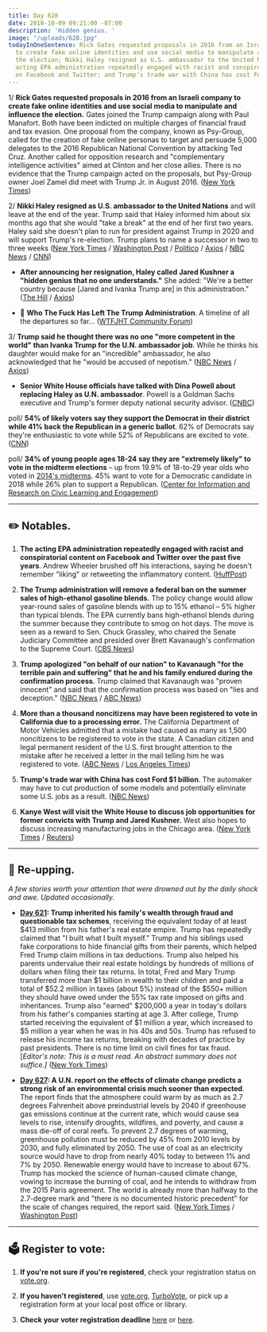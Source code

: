 ```yaml
---
title: Day 628
date: 2018-10-09 09:21:00 -07:00
description: 'Hidden genius. '
image: "/uploads/628.jpg"
todayInOneSentence: Rick Gates requested proposals in 2016 from an Israeli company
  to create fake online identities and use social media to manipulate and influence
  the election; Nikki Haley resigned as U.S. ambassador to the United Nations; The
  acting EPA administration repeatedly engaged with racist and conspiratorial content
  on Facebook and Twitter; and Trump's trade war with China has cost Ford $1 billion.
---
```


1/ **Rick Gates requested proposals in 2016 from an Israeli company to create fake online identities and use social media to manipulate and influence the election.** Gates joined the Trump campaign along with Paul Manafort. Both have been indicted on multiple charges of financial fraud and tax evasion. One proposal from the company, known as Psy-Group, called for the creation of fake online personas to target and persuade 5,000 delegates to the 2016 Republican National Convention by attacking Ted Cruz. Another called for opposition research and "complementary intelligence activities" aimed at Clinton and her close allies. There is no evidence that the Trump campaign acted on the proposals, but Psy-Group owner Joel Zamel did meet with Trump Jr. in August 2016. ([New York Times](https://www.nytimes.com/2018/10/08/us/politics/rick-gates-psy-group-trump.html))

2/ **Nikki Haley resigned as U.S. ambassador to the United Nations** and will leave at the end of the year. Trump said that Haley informed him about six months ago that she would "take a break" at the end of her first two years. Haley said she doesn't plan to run for president against Trump in 2020 and will support Trump's re-election. Trump plans to name a successor in two to three weeks ([New York Times](https://www.nytimes.com/2018/10/09/us/politics/nikki-haley-united-nations.html) / [Washington Post](https://www.washingtonpost.com/politics/trump-says-hell-make-an-announcement-about-nikki-haley-amid-reports-she-is-resigning-as-un-ambassador/2018/10/09/bfd62eee-cbcd-11e8-a360-85875bac0b1f_story.html) / [Politico](https://www.politico.com/story/2018/10/09/nikki-haley-resigns-884156) / [Axios](https://www.axios.com/donald-trump-nikki-haley-resignation-d25b64a9-264e-483a-a79b-ae8a48e367db.html) / [NBC News](https://www.nbcnews.com/politics/white-house/nikki-haley-resign-trump-s-ambassador-united-nations-n918076) / [CNN](https://www.cnn.com/2018/10/09/politics/nikki-haley-resignation/index.html))

* **After announcing her resignation, Haley called Jared Kushner a "hidden genius that no one understands."** She added: "We're a better country because \[Jared and Ivanka Trump are\] in this administration." ([The Hill](https://thehill.com/homenews/administration/410552-haley-calls-jared-kushner-trumps-hidden-genius) / [Axios](https://www.axios.com/nikki-haley-jared-kushner-hidden-genius-b778291c-4c6e-4779-a1fe-1af16678b5e6.html))

* 👋 **Who The Fuck Has Left The Trump Administration**. A timeline of all the departures so far… ([WTFJHT Community Forum](https://talk.whatthefuckjusthappenedtoday.com/t/who-the-fuck-has-left-the-trump-administration/908))

3/ **Trump said he thought there was no one "more competent in the world" than Ivanka Trump for the U.N. ambassador job**. While he thinks his daughter would make for an "incredible" ambassador, he also acknowledged that he "would be accused of nepotism." ([NBC News](https://www.nbcnews.com/politics/politics-news/trump-naming-daughter-succeed-haley-u-n-how-good-would-n918286) / [Axios](https://www.axios.com/trump-ivanka-incredible-successor-to-nikki-haley-49539bae-e7a3-42e2-a98c-21b939ee1ace.html))

* **Senior White House officials have talked with Dina Powell about replacing Haley as U.N. ambassador**. Powell is a Goldman Sachs executive and Trump's former deputy national security advisor. ([CNBC](https://www.cnbc.com/2018/10/09/white-house-talked-to-dina-powell-about-possibly-replacing-nikki-haley-at-un.html))

poll/ **54% of likely voters say they support the Democrat in their district while 41% back the Republican in a generic ballot**. 62% of Democrats say they're enthusiastic to vote while 52% of Republicans are excited to vote. ([CNN](https://www.cnn.com/2018/10/09/politics/cnn-poll-midterms/index.html))

poll/ **34% of young people ages 18-24 say they are "extremely likely" to vote in the midterm elections** – up from 19.9% of 18-to-29 year olds who voted in [2014's midterms](https://civicyouth.org/2014-youth-turnout-and-youth-registration-rates-lowest-ever-recorded-changes-essential-in-2016/). 45% want to vote for a Democratic candidate in 2018 while 26% plan to support a Republican. ([Center for Information and Research on Civic Learning and Engagement](https://now.tufts.edu/news-releases/exclusive-polling-young-voters-energized-midterms))

---

## ✏️ Notables.

1. **The acting EPA administration repeatedly engaged with racist and conspiratorial content on Facebook and Twitter over the past five years**. Andrew Wheeler brushed off his interactions, saying he doesn't remember "liking" or retweeting the inflammatory content. ([HuffPost](https://www.huffingtonpost.com/entry/epa-andrew-wheeler-social-media-conspiracy-theorists_us_5bbcee58e4b01470d055fe56))

2. **The Trump administration will remove a federal ban on the summer sales of high-ethanol gasoline blends.** The policy change would allow year-round sales of gasoline blends with up to 15% ethanol – 5% higher than typical blends. The EPA currently bans high-ethanol blends during the summer because they contribute to smog on hot days. The move is seen as a reward to Sen. Chuck Grassley, who chaired the Senate Judiciary Committee and presided over Brett Kavanaugh's confirmation to the Supreme Court. ([CBS News](https://www.cbsnews.com/news/trump-administration-plans-to-allow-sales-of-gas-with-higher-ethanol-blend/))

3. **Trump apologized "on behalf of our nation" to Kavanaugh "for the terrible pain and suffering" that he and his family endured during the confirmation process**. Trump claimed that Kavanaugh was "proven innocent" and said that the confirmation process was based on "lies and deception." ([NBC News](https://www.nbcnews.com/politics/white-house/trump-apologizes-behalf-nation-kavanaugh-says-he-was-proven-innocent-n917956) / [ABC News](https://abcnews.go.com/Politics/evil-people-blame-kavanaugh-controversy-president-trump/story?id=58364626))

4. **More than a thousand noncitizens may have been registered to vote in California due to a processing error.** The California Department of Motor Vehicles admitted that a mistake had caused as many as 1,500 noncitizens to be registered to vote in the state. A Canadian citizen and legal permanent resident of the U.S. first brought attention to the mistake after he received a letter in the mail telling him he was registered to vote. ([ABC News](https://abcnews.go.com/US/1500-noncitizens-registered-vote-california-dmv-error/story?id=58377069) / [Los Angeles Times](http://www.latimes.com/politics/la-pol-ca-dmv-more-voter-registration-errors-20181008-story.html))

5. **Trump's trade war with China has cost Ford $1 billion**. The automaker may have to cut production of some models and potentially eliminate some U.S. jobs as a result. ([NBC News](https://www.nbcnews.com/business/autos/trump-s-tariffs-have-already-cost-ford-1b-now-it-n917756))

6. **Kanye West will visit the White House to discuss job opportunities for former convicts with Trump and Jared Kushner.** West also hopes to discuss increasing manufacturing jobs in the Chicago area. ([New York Times](https://www.nytimes.com/2018/10/08/us/politics/trump-kanye-west-meeting.html) / [Reuters](https://www.reuters.com/article/us-usa-trump-kanye/kanye-heads-to-west-wing-lunch-with-trump-idUSKCN1MJ1IG))

---

## 📌 Re-upping.

*A few stories worth your attention that were drowned out by the daily shock and awe. Updated occasionally.*

* **[Day 621](https://whatthefuckjusthappenedtoday.com/2018/10/02/day-621/#1-trump-inherited-his-familys-wealth): Trump inherited his family's wealth through fraud and questionable tax schemes**, receiving the equivalent today of at least $413 million from his father's real estate empire. Trump has repeatedly claimed that "I built what I built myself." Trump and his siblings used fake corporations to hide financial gifts from their parents, which helped Fred Trump claim millions in tax deductions. Trump also helped his parents undervalue their real estate holdings by hundreds of millions of dollars when filing their tax returns. In total, Fred and Mary Trump transferred more than $1 billion in wealth to their children and paid a total of $52.2 million in taxes (about 5%) instead of the $550\+ million they should have owed under the 55% tax rate imposed on gifts and inheritances. Trump also "earned" $200,000 a year in today's dollars from his father's companies starting at age 3. After college, Trump started receiving the equivalent of $1 million a year, which increased to $5 million a year when he was in his 40s and 50s. Trump has refused to release his income tax returns, breaking with decades of practice by past presidents. There is no time limit on civil fines for tax fraud. \[*Editor's note: This is a must read. An abstract summary does not suffice.\]* ([New York Times](https://www.nytimes.com/interactive/2018/10/02/us/politics/donald-trump-tax-schemes-fred-trump.html))

* **[Day 627](https://whatthefuckjusthappenedtoday.com/2018/10/08/day-627/): A U.N. report on the effects of climate change predicts a strong risk of an environmental crisis much sooner than expected**. The report finds that the atmosphere could warm by as much as 2.7 degrees Fahrenheit above preindustrial levels by 2040 if greenhouse gas emissions continue at the current rate, which would cause sea levels to rise, intensify droughts, wildfires, and poverty, and cause a mass die-off of coral reefs. To prevent 2.7 degrees of warming, greenhouse pollution must be reduced by 45% from 2010 levels by 2030, and fully eliminated by 2050. The use of coal as an electricity source would have to drop from nearly 40% today to between 1% and 7% by 2050. Renewable energy would have to increase to about 67%. Trump has mocked the science of human-caused climate change, vowing to increase the burning of coal, and he intends to withdraw from the 2015 Paris agreement. The world is already more than halfway to the 2.7-degree mark and "there is no documented historic precedent" for the scale of changes required, the report said. ([New York Times](https://www.nytimes.com/2018/10/07/climate/ipcc-climate-report-2040.html) / [Washington Post](https://www.washingtonpost.com/energy-environment/2018/10/08/world-has-only-years-get-climate-change-under-control-un-scientists-say/))

---

## 🗳 Register to vote:

1. **If you're not sure if you're registered**, check your registration status on [vote.org](https://www.vote.org/am-i-registered-to-vote/).

2. **If you haven't registered**, use [vote.org](https://www.vote.org/register-to-vote/), [TurboVote](https://turbovote.org/), or pick up a registration form at your local post office or library.

3. **Check your voter registration deadline** [here](https://www.nytimes.com/2018/10/06/us/politics/state-voter-registration-deadlines.html) or [here](https://www.vox.com/policy-and-politics/2018/10/7/17947768/voter-registration-deadline-verify-2018-midterms).